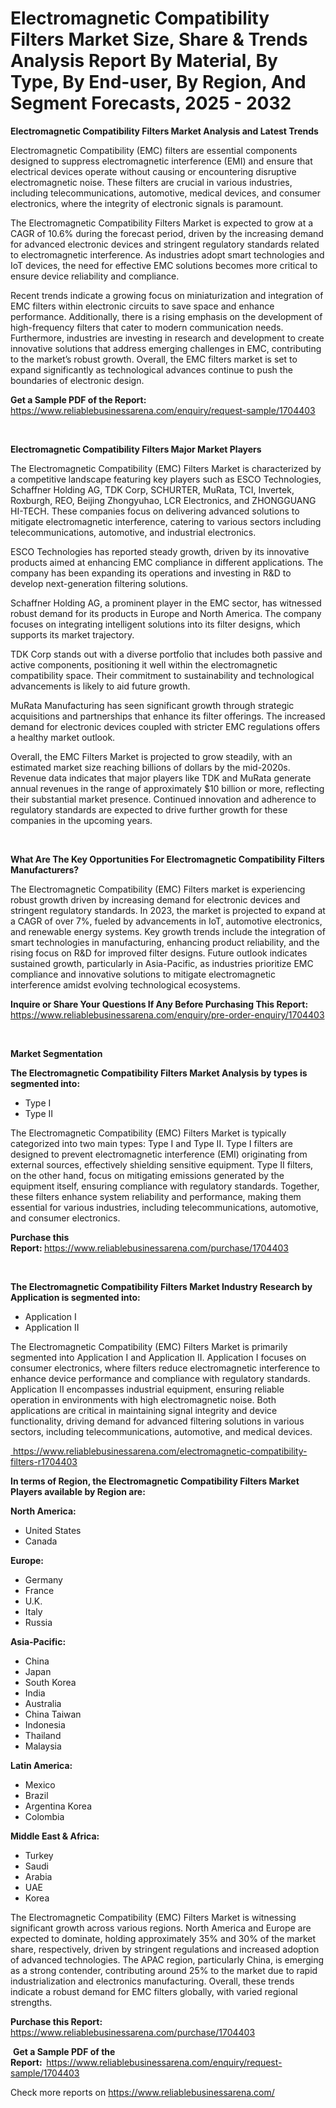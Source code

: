 <p><h1>Electromagnetic Compatibility Filters Market Size, Share & Trends Analysis Report By Material, By Type, By End-user, By Region, And Segment Forecasts, 2025 - 2032</h1></p><p><strong>Electromagnetic Compatibility Filters Market Analysis and Latest Trends</strong></p>
<p><p>Electromagnetic Compatibility (EMC) filters are essential components designed to suppress electromagnetic interference (EMI) and ensure that electrical devices operate without causing or encountering disruptive electromagnetic noise. These filters are crucial in various industries, including telecommunications, automotive, medical devices, and consumer electronics, where the integrity of electronic signals is paramount.</p><p>The Electromagnetic Compatibility Filters Market is expected to grow at a CAGR of 10.6% during the forecast period, driven by the increasing demand for advanced electronic devices and stringent regulatory standards related to electromagnetic interference. As industries adopt smart technologies and IoT devices, the need for effective EMC solutions becomes more critical to ensure device reliability and compliance.</p><p>Recent trends indicate a growing focus on miniaturization and integration of EMC filters within electronic circuits to save space and enhance performance. Additionally, there is a rising emphasis on the development of high-frequency filters that cater to modern communication needs. Furthermore, industries are investing in research and development to create innovative solutions that address emerging challenges in EMC, contributing to the market’s robust growth. Overall, the EMC filters market is set to expand significantly as technological advances continue to push the boundaries of electronic design.</p></p>
<p><strong>Get a Sample PDF of the Report:&nbsp;</strong> <a href="https://www.reliablebusinessarena.com/enquiry/request-sample/1704403?utm_campaign=1143&utm_medium=2&utm_source=Github&utm_content=ia&utm_term=09012025&utm_id=electromagnetic-compatibility-filters">https://www.reliablebusinessarena.com/enquiry/request-sample/1704403</a></p>
<p>&nbsp;</p>
<p><strong>Electromagnetic Compatibility Filters Major Market Players</strong></p>
<p><p>The Electromagnetic Compatibility (EMC) Filters Market is characterized by a competitive landscape featuring key players such as ESCO Technologies, Schaffner Holding AG, TDK Corp, SCHURTER, MuRata, TCI, Invertek, Roxburgh, REO, Beijing Zhongyuhao, LCR Electronics, and ZHONGGUANG HI-TECH. These companies focus on delivering advanced solutions to mitigate electromagnetic interference, catering to various sectors including telecommunications, automotive, and industrial electronics.</p><p>ESCO Technologies has reported steady growth, driven by its innovative products aimed at enhancing EMC compliance in different applications. The company has been expanding its operations and investing in R&D to develop next-generation filtering solutions.</p><p>Schaffner Holding AG, a prominent player in the EMC sector, has witnessed robust demand for its products in Europe and North America. The company focuses on integrating intelligent solutions into its filter designs, which supports its market trajectory.</p><p>TDK Corp stands out with a diverse portfolio that includes both passive and active components, positioning it well within the electromagnetic compatibility space. Their commitment to sustainability and technological advancements is likely to aid future growth.</p><p>MuRata Manufacturing has seen significant growth through strategic acquisitions and partnerships that enhance its filter offerings. The increased demand for electronic devices coupled with stricter EMC regulations offers a healthy market outlook.</p><p>Overall, the EMC Filters Market is projected to grow steadily, with an estimated market size reaching billions of dollars by the mid-2020s. Revenue data indicates that major players like TDK and MuRata generate annual revenues in the range of approximately $10 billion or more, reflecting their substantial market presence. Continued innovation and adherence to regulatory standards are expected to drive further growth for these companies in the upcoming years.</p></p>
<p>&nbsp;</p>
<p><strong>What Are The Key Opportunities For Electromagnetic Compatibility Filters Manufacturers?</strong></p>
<p><p>The Electromagnetic Compatibility (EMC) Filters market is experiencing robust growth driven by increasing demand for electronic devices and stringent regulatory standards. In 2023, the market is projected to expand at a CAGR of over 7%, fueled by advancements in IoT, automotive electronics, and renewable energy systems. Key growth trends include the integration of smart technologies in manufacturing, enhancing product reliability, and the rising focus on R&D for improved filter designs. Future outlook indicates sustained growth, particularly in Asia-Pacific, as industries prioritize EMC compliance and innovative solutions to mitigate electromagnetic interference amidst evolving technological ecosystems.</p></p>
<p><strong>Inquire or Share Your Questions If Any Before Purchasing This Report:</strong> <a href="https://www.reliablebusinessarena.com/enquiry/pre-order-enquiry/1704403?utm_campaign=1143&utm_medium=2&utm_source=Github&utm_content=ia&utm_term=09012025&utm_id=electromagnetic-compatibility-filters">https://www.reliablebusinessarena.com/enquiry/pre-order-enquiry/1704403</a></p>
<p>&nbsp;</p>
<p><strong>Market Segmentation</strong></p>
<p><strong>The Electromagnetic Compatibility Filters Market Analysis by types is segmented into:</strong></p>
<p><ul><li>Type I</li><li>Type II</li></ul></p>
<p><p>The Electromagnetic Compatibility (EMC) Filters Market is typically categorized into two main types: Type I and Type II. Type I filters are designed to prevent electromagnetic interference (EMI) originating from external sources, effectively shielding sensitive equipment. Type II filters, on the other hand, focus on mitigating emissions generated by the equipment itself, ensuring compliance with regulatory standards. Together, these filters enhance system reliability and performance, making them essential for various industries, including telecommunications, automotive, and consumer electronics.</p></p>
<p><strong>Purchase this Report:&nbsp;</strong><a href="https://www.reliablebusinessarena.com/purchase/1704403?utm_campaign=1143&utm_medium=2&utm_source=Github&utm_content=ia&utm_term=09012025&utm_id=electromagnetic-compatibility-filters">https://www.reliablebusinessarena.com/purchase/1704403</a></p>
<p>&nbsp;</p>
<p><strong>The Electromagnetic Compatibility Filters Market Industry Research by Application is segmented into:</strong></p>
<p><ul><li>Application I</li><li>Application II</li></ul></p>
<p><p>The Electromagnetic Compatibility (EMC) Filters Market is primarily segmented into Application I and Application II. Application I focuses on consumer electronics, where filters reduce electromagnetic interference to enhance device performance and compliance with regulatory standards. Application II encompasses industrial equipment, ensuring reliable operation in environments with high electromagnetic noise. Both applications are critical in maintaining signal integrity and device functionality, driving demand for advanced filtering solutions in various sectors, including telecommunications, automotive, and medical devices.</p></p>
<p><a href="https://www.reliablebusinessarena.com/electromagnetic-compatibility-filters-r1704403?utm_campaign=1143&utm_medium=2&utm_source=Github&utm_content=ia&utm_term=09012025&utm_id=electromagnetic-compatibility-filters">&nbsp;https://www.reliablebusinessarena.com/electromagnetic-compatibility-filters-r1704403</a></p>
<p><strong>In terms of Region, the Electromagnetic Compatibility Filters Market Players available by Region are:</strong></p>
<p>
    <p> <strong> North America: </strong>
        <ul>
            <li>United States</li>
            <li>Canada</li>
        </ul>
        </p> 
    <p> <strong> Europe: </strong>
        <ul>
            <li>Germany</li>
            <li>France</li>
            <li>U.K.</li>
            <li>Italy</li>
            <li>Russia</li>
        </ul>
        </p> 
    <p> <strong> Asia-Pacific: </strong>
        <ul>
            <li>China</li>
            <li>Japan</li>
            <li>South Korea</li>
            <li>India</li>
            <li>Australia</li>
            <li>China Taiwan</li>
            <li>Indonesia</li>
            <li>Thailand</li>
            <li>Malaysia</li>
        </ul>
        </p> 
    <p> <strong> Latin America: </strong>
        <ul>
            <li>Mexico</li>
            <li>Brazil</li>
            <li>Argentina Korea</li>
            <li>Colombia</li>
        </ul>
        </p> 
    <p> <strong> Middle East & Africa: </strong>
        <ul>
            <li>Turkey</li>
            <li>Saudi</li>
            <li>Arabia</li>
            <li>UAE</li>
            <li>Korea</li>
        </ul>
    </p>
    </p>
<p><p>The Electromagnetic Compatibility (EMC) Filters Market is witnessing significant growth across various regions. North America and Europe are expected to dominate, holding approximately 35% and 30% of the market share, respectively, driven by stringent regulations and increased adoption of advanced technologies. The APAC region, particularly China, is emerging as a strong contender, contributing around 25% to the market due to rapid industrialization and electronics manufacturing. Overall, these trends indicate a robust demand for EMC filters globally, with varied regional strengths.</p></p>
<p><strong>Purchase this Report: </strong><a href="https://www.reliablebusinessarena.com/purchase/1704403?utm_campaign=1143&utm_medium=2&utm_source=Github&utm_content=ia&utm_term=09012025&utm_id=electromagnetic-compatibility-filters">https://www.reliablebusinessarena.com/purchase/1704403</a></p>
<p>&nbsp;<strong>Get a Sample PDF of the Report:&nbsp;&nbsp;</strong><a href="https://www.reliablebusinessarena.com/enquiry/request-sample/1704403?utm_campaign=1143&utm_medium=2&utm_source=Github&utm_content=ia&utm_term=09012025&utm_id=electromagnetic-compatibility-filters">https://www.reliablebusinessarena.com/enquiry/request-sample/1704403</a></p>
<p><strong></strong></p>
<p>Check more reports on <a href="https://www.reliablebusinessarena.com/?utm_campaign=1143&utm_medium=2&utm_source=Github&utm_content=ia&utm_term=09012025&utm_id=electromagnetic-compatibility-filters">https://www.reliablebusinessarena.com/</a></p>